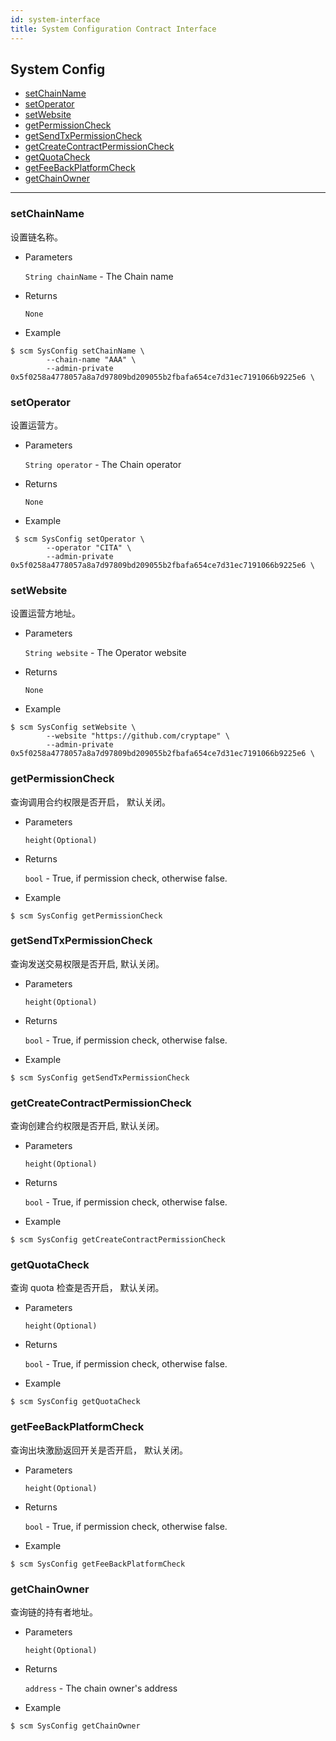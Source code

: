 ```yaml
---
id: system-interface
title: System Configuration Contract Interface
---
```



<h2 class="hover-list">System Config</h2>

- [setChainName](#setChainName)
- [setOperator](#setOperator)
- [setWebsite](#setWebsite)
- [getPermissionCheck](#getPermissionCheck)
- [getSendTxPermissionCheck](#getSendTxPermissionCheck)
- [getCreateContractPermissionCheck](#getCreateContractPermissionCheck)
- [getQuotaCheck](#getQuotaCheck)
- [getFeeBackPlatformCheck](#getFeeBackPlatformCheck)
- [getChainOwner](#getChainOwner)

* * *

### setChainName

设置链名称。

- Parameters
    
    `String chainName` - The Chain name

- Returns
    
    `None`

- Example

```shell
$ scm SysConfig setChainName \
        --chain-name "AAA" \
        --admin-private 0x5f0258a4778057a8a7d97809bd209055b2fbafa654ce7d31ec7191066b9225e6 \
```

### setOperator

设置运营方。

- Parameters
    
    `String operator` - The Chain operator

- Returns
    
    `None`

- Example

```shell
 $ scm SysConfig setOperator \
        --operator "CITA" \
        --admin-private 0x5f0258a4778057a8a7d97809bd209055b2fbafa654ce7d31ec7191066b9225e6 \
```

### setWebsite

设置运营方地址。

- Parameters
    
    `String website` - The Operator website

- Returns
    
    `None`

- Example

```shell
$ scm SysConfig setWebsite \
        --website "https://github.com/cryptape" \
        --admin-private 0x5f0258a4778057a8a7d97809bd209055b2fbafa654ce7d31ec7191066b9225e6 \
```

### getPermissionCheck

查询调用合约权限是否开启， 默认关闭。

- Parameters
    
    `height(Optional)`

- Returns
    
    `bool` - True, if permission check, otherwise false.

- Example

```shell
$ scm SysConfig getPermissionCheck
```

### getSendTxPermissionCheck

查询发送交易权限是否开启, 默认关闭。

- Parameters
    
    `height(Optional)`

- Returns
    
    `bool` - True, if permission check, otherwise false.

- Example

```shell
$ scm SysConfig getSendTxPermissionCheck
```

### getCreateContractPermissionCheck

查询创建合约权限是否开启, 默认关闭。

- Parameters
    
    `height(Optional)`

- Returns
    
    `bool` - True, if permission check, otherwise false.

- Example

```shell
$ scm SysConfig getCreateContractPermissionCheck
```

### getQuotaCheck

查询 quota 检查是否开启， 默认关闭。

- Parameters
    
    `height(Optional)`

- Returns
    
    `bool` - True, if permission check, otherwise false.

- Example

```shell
$ scm SysConfig getQuotaCheck
```

### getFeeBackPlatformCheck

查询出块激励返回开关是否开启， 默认关闭。

- Parameters
    
    `height(Optional)`

- Returns
    
    `bool` - True, if permission check, otherwise false.

- Example

```shell
$ scm SysConfig getFeeBackPlatformCheck
```

### getChainOwner

查询链的持有者地址。

- Parameters
    
    `height(Optional)`

- Returns
    
    `address` - The chain owner's address

- Example

```shell
$ scm SysConfig getChainOwner
```